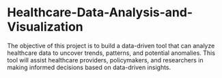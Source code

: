 # Healthcare-Data-Analysis-and-Visualization
The objective of this project is to build a data-driven tool that can analyze healthcare data to uncover trends, patterns, and potential anomalies. This tool will assist healthcare providers, policymakers, and researchers in making informed decisions based on data-driven insights.
